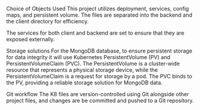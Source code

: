 Choice of Objects Used
This project utilizes deployment, services, config maps, and persistent volume. The files are separated into the backend and the client directory for efficiency.

The services for both client and backend are set to ensure that they are exposed externally.

Storage solutions
For the MongoDB database, to ensure persistent storage for data integrity it will use Kubernetes PersistentVolume (PV) and PersistentVolumeClaim (PVC). The PersistentVolume is a cluster-wide resource that represents a physical storage device, while the PersistentVolumeClaim is a request for storage by a pod. The PVC binds to the PV, providing a reliable storage solution for MongoDB data.

Git workflow
The K8 files are version-controlled using Git alongside other project files, and changes are be committed and pushed to a Git repository.
